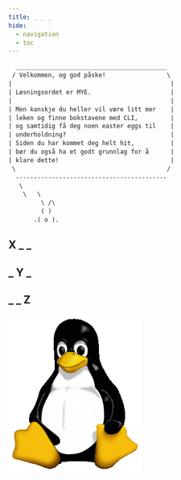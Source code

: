 ```yaml
---
title: _ _ _
hide:
  - navigation
  - toc
---
```


<style>

{% include "ahoquiz/style.css" %}

</style>

```txt { .ahoquiz-ascii } 
  __________________________________________
 / Velkommen, og god påske!                 \
|                                            |
| Løsningsordet er MYE.                      |
|                                            |
| Men kanskje du heller vil være litt mer    |
| leken og finne bokstavene med CLI,         |
| og samtidig få deg noen easter eggs til    |
| underholdning?                             |
| Siden du har kommet deg helt hit,          |
| bør du også ha et godt grunnlag for å      |
| klare dette!                               |
 \                                          /
  ------------------------------------------
   \
    \   \
         \ /\
         ( )
       .( o ).
```

## X _ _

<!--~~~txt { .ahoquiz-ascii } -->
<!--           ___-->
<!--          (o o)-->
<!--         (  V  )-->
<!--        /--m-m--->
<!--~~~-->

<script src="https://gist.github.com/karamellpelle/cd21be6e10fc7c1f3772169b23106ba8.js"></script>


## _ Y _

<!--~~~txt { .ahoquiz-ascii } -->
<!--           ___-->
<!--      oo  // \\-->
<!--     (_,\/ \_/ \-->
<!--       \ \_/_\_/>-->
<!--       /_/   \_\-->
<!--~~~-->
<!---->
<script src="https://gist.github.com/karamellpelle/62ea0814c34e72716da69aa38f3afb59.js"></script>

## _ _ Z

<!--~~~txt { .ahoquiz-ascii } -->
<!--                '-.-->
<!--      .---._     \ .--'-->
<!--    /       `-..__)  ,-'-->
<!--   |    0           /-->
<!--    --.__,   .__.,`-->
<!--     `-.___'._\_.'-->
<!--~~~-->
<!---->
![](Tux.png)

<script src="https://gist.github.com/karamellpelle/4de94ab56edef0b9edbaa357796d232d.js"></script>
